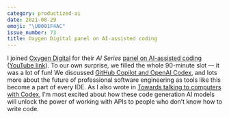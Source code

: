 ```yaml
---
category: productized-ai
date: 2021-08-29
emoji: "\U0001F4AC"
issue_number: 73
title: Oxygen Digital panel on AI-assisted coding
---
```


I joined [Oxygen Digital](https://oxygendigital.ai?utm_campaign=Dynamically%20Typed&utm_medium=email&utm_source=Revue%20newsletter) for their _AI Series_ [panel on AI-assisted coding](https://www.linkedin.com/feed/update/urn:li:activity:6833309529820676096/?utm_campaign=Dynamically%20Typed&utm_medium=email&utm_source=Revue%20newsletter) ([YouTube link](https://www.youtube.com/watch?utm_campaign=Dynamically%20Typed&utm_medium=email&utm_source=Revue%20newsletter&v=OMDKpYDU05M)).
To our own surprise, we filled the whole 90-minute slot — it was a lot of fun!
We discussed [GitHub Copilot and OpenAI Codex](https://dynamicallytyped.com/stories/2021/copilot?utm_campaign=Dynamically%20Typed&utm_medium=email&utm_source=Revue%20newsletter), and lots more about the future of professional software engineering as tools like this become a part of every IDE.
As I also wrote in [Towards talking to computers with Codex](https://dynamicallytyped.com/stories/2021/talking-with-codex/?utm_campaign=Dynamically%20Typed&utm_medium=email&utm_source=Revue%20newsletter), I’m most excited about how these code generation AI models will unlock the power of working with APIs to people who don’t know how to write code.